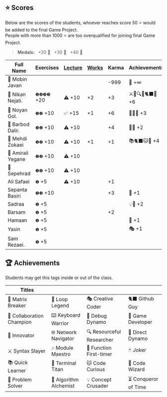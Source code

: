 ## ⭐ Scores

Below are the scores of the students, whoever reaches score 50 ⭐ would be added to the final Game Project.  
People with more than 1000 ⭐ are too overqualified for joining final Game Project.

> **Medals:** &nbsp; +20 🥉 &nbsp; +30 🥈 &nbsp; +40 🥇

| Full Name         | Exercises  | [Lecture](/RESEARCH.md) | [Works](/works/) | Karma | Achievements    | Total                               |
| ----------------- | ---------- | ----------------------- | ---------------- | ----- | --------------- | ----------------------------------- |
| 🗿 Mobin Javan    |            |                         |                  | -999  | 💊 +∞           | = <span class="score">**∞**</span>  |
| 🥇 Nikan Nejati.  | `❶❷❸❸` +20 | ⚠️ +10                  | +2               | +3    | ⚔️🔁🔍🎯🐈‍⬛🔮 +6 | = <span class="score">**41**</span> |
| 🥈 Noyan Gol.     | `❶❷` +10   | ✅ +15                  | +1               | +6    | 🚀🤝🔮 +3       | = <span class="score">**35**</span> |
| 🥉 Barbod Dalir.  | `❶❷` +10   | ⚠️ +10                  |                  | +4    | 🤝🔁 +2         | = <span class="score">**26**</span> |
| 🥉 Mehdi Zokaei   | `❶❷` +10   | ⚠️ +10                  | +1               | +1    | 📚🐈‍⬛🐱🔮 +4     | = <span class="score">**26**</span> |
| 🥉 Amirali Yegane | `❶❷` +10   | ⚠️ +10                  |                  |       |                 | = <span class="score">**20**</span> |
| 🥉 Sepehrad       | `❶❷` +10   | ⚠️ +10                  |                  |       |                 | = <span class="score">**20**</span> |
| Ali Safaei        | `❶` +5     | ⚠️ +10                  |                  | +1    |                 | = <span class="score">**16**</span> |
| Sepanta Basiri    | `❶❷` +10   |                         |                  | +3    | 🔁 +1           | = <span class="score">**14**</span> |
| Sadraa            | `❶` +5     |                         |                  |       | 💡🤝 +2         | = <span class="score">**7**</span>  |
| Barsam            | `❶` +5     |                         |                  | +2    |                 | = <span class="score">**7**</span>  |
| Hamaan            | `❶` +5     |                         |                  |       | 🔁 +1           | = <span class="score">**6**</span>  |
| Yasin             | `❶` +5     |                         |                  |       | 🎭 +1           | = <span class="score">**6**</span>  |
| Sam Rezaei.       | `❶` +5     |                         |                  |       |                 | = <span class="score">**5**</span>  |

## 🏆 Achievements

Students may get this tags inside or out of the class.

| Titles                    |                        |                           |                      |
| ------------------------- | ---------------------- | ------------------------- | -------------------- |
| 💊 Matrix Breaker         | 🔁 Loop Legend         | 🎭 Creative Coder         | 🐈‍⬛ Github Guy        |
| 🤝 Collaboration Champion | ⌨️ Keyboard Warrior    | 🐛 Debug Dynamo           | 👾 Game Developer    |
| 🚀 Innovator              | 🌐 Network Navigator   | 🔍 Resourceful Researcher | 🎯 Direct Dynamo     |
| ⚔️ Syntax Slayer          | 🎶 Module Maestro      | 🥇 Function First-timer   | 🃏 Joker             |
| 📚 Quick Learner          | 🔱 Terminal Titan      | 🐱 Code Curious           | 🔮 Code Wizard       |
| 🧩 Problem Solver         | 🧪 Algorithm Alchemist | 💡 Concept Crusader       | ⏳ Conqueror of Time |
